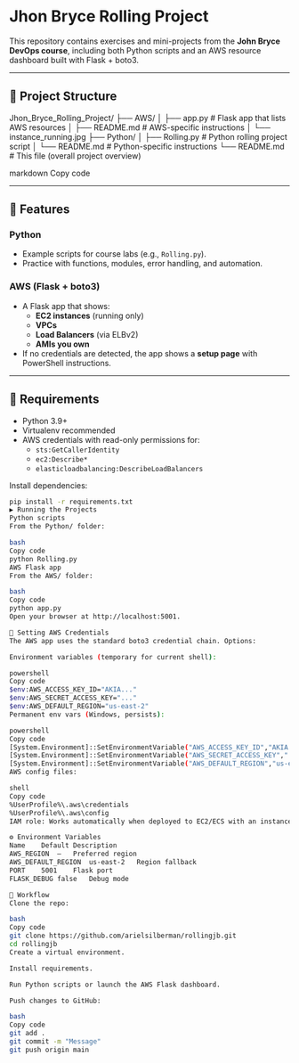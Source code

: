 # Jhon Bryce Rolling Project

This repository contains exercises and mini-projects from the **John Bryce DevOps course**, including both Python scripts and an AWS resource dashboard built with Flask + boto3.  

---

## 📂 Project Structure
Jhon_Bryce_Rolling_Project/
├── AWS/
│ ├── app.py # Flask app that lists AWS resources
│ ├── README.md # AWS-specific instructions
│ └── instance_running.jpg
├── Python/
│ ├── Rolling.py # Python rolling project script
│ └── README.md # Python-specific instructions
└── README.md # This file (overall project overview)

markdown
Copy code

---

## 🚀 Features

### Python
- Example scripts for course labs (e.g., `Rolling.py`).
- Practice with functions, modules, error handling, and automation.

### AWS (Flask + boto3)
- A Flask app that shows:
  - **EC2 instances** (running only)
  - **VPCs**
  - **Load Balancers** (via ELBv2)
  - **AMIs you own**
- If no credentials are detected, the app shows a **setup page** with PowerShell instructions.

---

## 🧱 Requirements
- Python 3.9+
- Virtualenv recommended
- AWS credentials with read-only permissions for:
  - `sts:GetCallerIdentity`
  - `ec2:Describe*`
  - `elasticloadbalancing:DescribeLoadBalancers`

Install dependencies:

```bash
pip install -r requirements.txt
▶️ Running the Projects
Python scripts
From the Python/ folder:

bash
Copy code
python Rolling.py
AWS Flask app
From the AWS/ folder:

bash
Copy code
python app.py
Open your browser at http://localhost:5001.

🔐 Setting AWS Credentials
The AWS app uses the standard boto3 credential chain. Options:

Environment variables (temporary for current shell):

powershell
Copy code
$env:AWS_ACCESS_KEY_ID="AKIA..."
$env:AWS_SECRET_ACCESS_KEY="..."
$env:AWS_DEFAULT_REGION="us-east-2"
Permanent env vars (Windows, persists):

powershell
Copy code
[System.Environment]::SetEnvironmentVariable("AWS_ACCESS_KEY_ID","AKIA...","User")
[System.Environment]::SetEnvironmentVariable("AWS_SECRET_ACCESS_KEY","...","User")
[System.Environment]::SetEnvironmentVariable("AWS_DEFAULT_REGION","us-east-2","User")
AWS config files:

shell
Copy code
%UserProfile%\.aws\credentials
%UserProfile%\.aws\config
IAM role: Works automatically when deployed to EC2/ECS with an instance role.

⚙️ Environment Variables
Name	Default	Description
AWS_REGION	—	Preferred region
AWS_DEFAULT_REGION	us-east-2	Region fallback
PORT	5001	Flask port
FLASK_DEBUG	false	Debug mode

🧭 Workflow
Clone the repo:

bash
Copy code
git clone https://github.com/arielsilberman/rollingjb.git
cd rollingjb
Create a virtual environment.

Install requirements.

Run Python scripts or launch the AWS Flask dashboard.

Push changes to GitHub:

bash
Copy code
git add .
git commit -m "Message"
git push origin main
